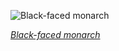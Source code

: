 
![Black-faced monarch](https://upload.wikimedia.org/wikipedia/commons/thumb/9/9f/Monarcha_melanopsis_1_-_Brunkerville.jpg/525px-Monarcha_melanopsis_1_-_Brunkerville.jpg)

*[Black-faced monarch](https://wikipedia.org/wiki/File:Monarcha_melanopsis_1_-_Brunkerville.jpg)*
